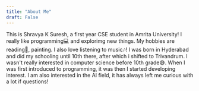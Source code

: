 ```yaml
---
title: "About Me"
draft: False
---
```


This is Shravya K Suresh, a first year CSE student in Amrita University!
I really like programming:computer: and explorimg new things.
My hobbies are reading:closed_book:, painting.
I also love listening to music:notes:!
I was born in Hyderabad and did my schooling until 10th there, after which i shifted to Trivandrum. 
I wasn't really interested in computer science before 10th grade:sweat_smile:. When I was first introduced to programming, it was then I started developing interest. 
I am also interested in the AI field, it has always left me curious with a lot if questions!
